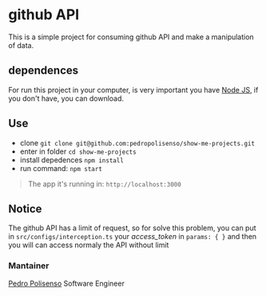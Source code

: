 # github API

This is a simple project for consuming github API and make a manipulation of data.

## dependences

For run this project in your computer, is very important you have [Node JS](https://nodejs.org/en/download/), if you don't have, you can download.

## Use

* clone `git clone git@github.com:pedropolisenso/show-me-projects.git`
* enter in folder `cd show-me-projects`
* install depedences `npm install`
* run command: `npm start`

> The app it's running in: `http://localhost:3000`

## Notice

The github API has a limit of request, so for solve this problem, you can put in `src/configs/interception.ts` your *access_token* in `params: { }` and then you will can access normaly the API without limit

### Mantainer
[Pedro Polisenso](https://github.com/pedropolisenso) Software Engineer
